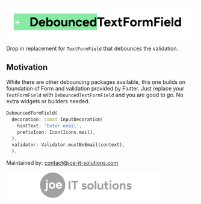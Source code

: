 ![debounced_field_title.png](images%2Fdebounced_field_title.png)

Drop in replacement for `TextFormField` that debounces the validation.

## Motivation

While there are other debouncing packages available, this one builds on foundation of Form and validation provided by Flutter. 
Just replace your `TextFormField` with `DebouncedTextFormField` and you are good to go. No extra widgets or builders needed.

```dart
DebouncedFormField(
  decoration: const InputDecoration(
    hintText: 'Enter email',
    prefixIcon: Icon(Icons.mail),
  ),
  validator: Validator.mustBeEmail(context),
  ),
```

Maintained by: contact@joe-it-solutions.com

![footer.png](images%2Ffooter.png)